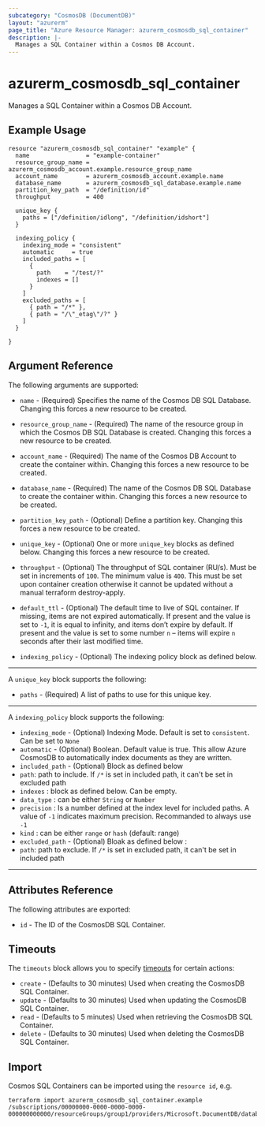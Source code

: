 ```yaml
---
subcategory: "CosmosDB (DocumentDB)"
layout: "azurerm"
page_title: "Azure Resource Manager: azurerm_cosmosdb_sql_container"
description: |-
  Manages a SQL Container within a Cosmos DB Account.
---
```


# azurerm_cosmosdb_sql_container

Manages a SQL Container within a Cosmos DB Account.

## Example Usage

```hcl
resource "azurerm_cosmosdb_sql_container" "example" {
  name                = "example-container"
  resource_group_name = azurerm_cosmosdb_account.example.resource_group_name
  account_name        = azurerm_cosmosdb_account.example.name
  database_name       = azurerm_cosmosdb_sql_database.example.name
  partition_key_path  = "/definition/id"
  throughput          = 400

  unique_key {
    paths = ["/definition/idlong", "/definition/idshort"]
  }

  indexing_policy {
    indexing_mode = "consistent"
    automatic     = true
    included_paths = [
      {
        path    = "/test/?"
        indexes = []
      }
    ]
    excluded_paths = [
      { path = "/*" },
      { path = "/\"_etag\"/?" }
    ]
  }

}
```

## Argument Reference

The following arguments are supported:

* `name` - (Required) Specifies the name of the Cosmos DB SQL Database. Changing this forces a new resource to be created.

* `resource_group_name` - (Required) The name of the resource group in which the Cosmos DB SQL Database is created. Changing this forces a new resource to be created.

* `account_name` - (Required) The name of the Cosmos DB Account to create the container within. Changing this forces a new resource to be created.

* `database_name` - (Required) The name of the Cosmos DB SQL Database to create the container within. Changing this forces a new resource to be created.

* `partition_key_path` - (Optional) Define a partition key. Changing this forces a new resource to be created.

* `unique_key` - (Optional) One or more `unique_key` blocks as defined below. Changing this forces a new resource to be created.

* `throughput` - (Optional) The throughput of SQL container (RU/s). Must be set in increments of `100`. The minimum value is `400`. This must be set upon container creation otherwise it cannot be updated without a manual terraform destroy-apply.

* `default_ttl` - (Optional) The default time to live of SQL container. If missing, items are not expired automatically. If present and the value is set to `-1`, it is equal to infinity, and items don’t expire by default. If present and the value is set to some number `n` – items will expire `n` seconds after their last modified time.

* `indexing_policy` - (Optional) The indexing policy block as defined below.

---
A `unique_key` block supports the following:

* `paths` - (Required) A list of paths to use for this unique key.

---
A `indexing_policy` block supports the following: 

* `indexing_mode` - (Optional) Indexing Mode. Default is set to `consistent`. Can be set to `None`
* `automatic` - (Optional) Boolean. Default value is true. This allow Azure CosmosDB to automatically index documents as they are written.
* `included_path` - (Optional) Block as defined below
* `path`: path to include. If `/*` is set in included path, it can't be set in excluded path
* `indexes` : block as defined below. Can be empty. 
* `data_type` : can be either `String` or `Number`
* `precision` : Is a number defined at the index level for included paths. A value of `-1` indicates maximum precision. Recommanded to always use `-1`
* `kind` : can be either `range` or `hash` (default: range)
* `excluded_path` - (Optional) Bloak as defined below :
* `path`: path to exclude. If `/*` is set in excluded path, it can't be set in included path
---


## Attributes Reference

The following attributes are exported:

* `id` - The ID of the CosmosDB SQL Container.

## Timeouts

The `timeouts` block allows you to specify [timeouts](https://www.terraform.io/docs/configuration/resources.html#timeouts) for certain actions:

* `create` - (Defaults to 30 minutes) Used when creating the CosmosDB SQL Container.
* `update` - (Defaults to 30 minutes) Used when updating the CosmosDB SQL Container.
* `read` - (Defaults to 5 minutes) Used when retrieving the CosmosDB SQL Container.
* `delete` - (Defaults to 30 minutes) Used when deleting the CosmosDB SQL Container.

## Import

Cosmos SQL Containers can be imported using the `resource id`, e.g.

```shell
terraform import azurerm_cosmosdb_sql_container.example /subscriptions/00000000-0000-0000-0000-000000000000/resourceGroups/group1/providers/Microsoft.DocumentDB/databaseAccounts/account1/apis/sql/databases/database1/containers/container1
```
